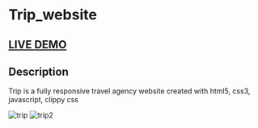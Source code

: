 # Trip_website

## <a href="https://trip-agency.netlify.app/" target="_blank">LIVE DEMO</a>

## Description
Trip is a fully responsive travel agency website created with html5, css3, javascript, clippy css


![trip](https://github.com/ayma5001/Trip_website/assets/71443545/615931fc-e0d4-4539-a2cb-c958a617d6f5)
![trip2](https://github.com/ayma5001/Trip_website/assets/71443545/e863ed36-b822-41fa-bedb-4cd90b4fb588)
